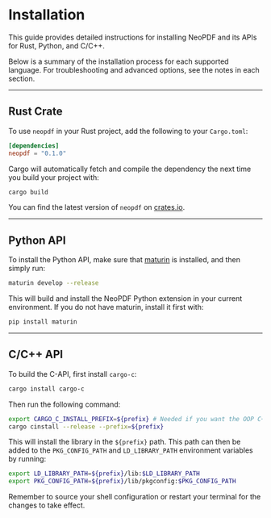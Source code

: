 # Installation

This guide provides detailed instructions for installing NeoPDF and its APIs for Rust, Python, and C/C++.

Below is a summary of the installation process for each supported language. For troubleshooting and advanced options, see the notes in each section.

---

## Rust Crate

To use `neopdf` in your Rust project, add the following to your `Cargo.toml`:

```toml
[dependencies]
neopdf = "0.1.0"
```

Cargo will automatically fetch and compile the dependency the next time you build your project with:

```bash
cargo build
```

You can find the latest version of `neopdf` on [crates.io](https://crates.io/crates/neopdf).

---

## Python API

To install the Python API, make sure that [maturin](https://www.maturin.rs/) is installed, and then simply run:

```bash
maturin develop --release
```

This will build and install the NeoPDF Python extension in your current environment. If you do not have maturin, install it first with:

```bash
pip install maturin
```

---

## C/C++ API

To build the C-API, first install `cargo-c`:

```bash
cargo install cargo-c
```

Then run the following command:

```bash
export CARGO_C_INSTALL_PREFIX=${prefix} # Needed if you want the OOP C++ header
cargo cinstall --release --prefix=${prefix}
```

This will install the library in the `${prefix}` path. This path can then be added to the `PKG_CONFIG_PATH` and `LD_LIBRARY_PATH` environment variables by running:

```bash
export LD_LIBRARY_PATH=${prefix}/lib:$LD_LIBRARY_PATH
export PKG_CONFIG_PATH=${prefix}/lib/pkgconfig:$PKG_CONFIG_PATH
```

Remember to source your shell configuration or restart your terminal for the changes to take effect.
